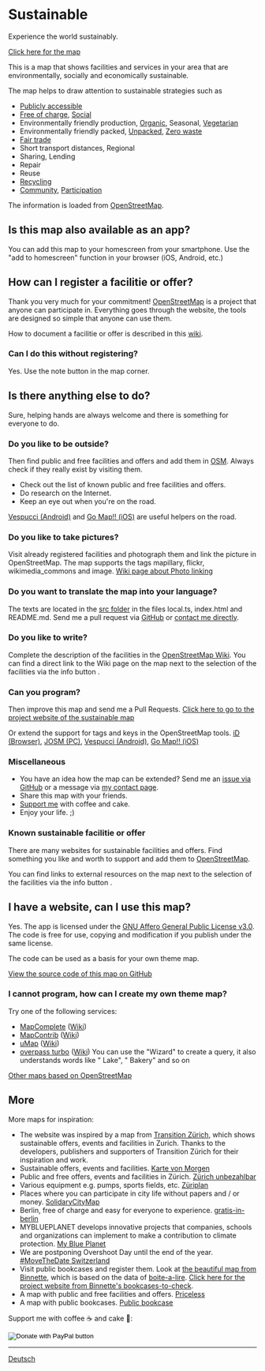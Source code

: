 # Sustainable

Experience the world sustainably.

[Click here for the map](https://sustainable.zottelig.ch)

This is a map that shows facilities and services in your area that are environmentally, socially and economically sustainable.

The map helps to draw attention to sustainable strategies such as

- <i class="fas fa-universal-access"></i> [Publicly accessible](https://wiki.openstreetmap.org/wiki/Key:access)
- <i class="fas fa-heart"></i> [Free of charge](https://wiki.openstreetmap.org/wiki/Key:fee), [Social](https://wiki.openstreetmap.org/wiki/Key:social_facility)
- Environmentally friendly production, <i class="fas fa-seedling"></i> [Organic](https://wiki.openstreetmap.org/wiki/Key:organic), Seasonal, <i class="fas fa-cheese"></i> <i class="fas fa-carrot"></i> [Vegetarian](https://wiki.openstreetmap.org/wiki/Key:diet)
- <i class="fas fa-hands"></i> Environmentally friendly packed, [Unpacked](https://wiki.openstreetmap.org/wiki/Key:bulk_purchase), [Zero waste](https://wiki.openstreetmap.org/wiki/Key:zero_waste)
- <i class="fas fa-handshake"></i> [Fair trade](https://wiki.openstreetmap.org/wiki/Key:fair_trade)
- <i class="fas fa-map-marker-alt"></i> Short transport distances, Regional
- <i class="fas fa-redo-alt"></i> Sharing, Lending
- <i class="fas fa-tools"></i> Repair
- <i class="fas fa-exchange-alt"></i> Reuse
- <i class="fas fa-recycle"></i> [Recycling](https://wiki.openstreetmap.org/wiki/Tag:amenity%3Drecycling)
- [Community](https://wiki.openstreetmap.org/wiki/Tag:amenity%3Dcommunity_centre), [Participation](https://wiki.openstreetmap.org/wiki/Key:operator:type)

The information is loaded from [OpenStreetMap](https://www.openstreetmap.org).

## Is this map also available as an app?

You can add this map to your homescreen from your smartphone. Use the "add to homescreen" function in your browser (iOS, Android, etc.)

## How can I register a facilitie or offer?

Thank you very much for your commitment! [OpenStreetMap](https://www.openstreetmap.org) is a project that anyone can participate in. Everything goes through the website, the tools are designed so simple that anyone can use them.

How to document a facilitie or offer is described in this [wiki](https://wiki.openstreetmap.org/).

### Can I do this without registering?

Yes. Use the <i class="fas fa-comment-alt"></i> note button in the map corner.

## Is there anything else to do?

Sure, helping hands are always welcome and there is something for everyone to do.

### Do you like to be outside?

Then find public and free facilities and offers and add them in [OSM](https://www.openstreetmap.org). Always check if they really exist by visiting them.

- Check out the list of known public and free facilities and offers.
- Do research on the Internet.
- Keep an eye out when you're on the road.

[Vespucci (Android)](https://wiki.openstreetmap.org/wiki/Vespucci) and [Go Map!! (iOS)](https://wiki.openstreetmap.org/wiki/Go_Map!!) are useful helpers on the road.

### Do you like to take pictures?

Visit already registered facilities and photograph them and link the picture in OpenStreetMap. The map supports the tags mapillary, flickr, wikimedia_commons and image. [Wiki page about Photo linking](https://wiki.openstreetmap.org/wiki/Photo_linking)

### Do you want to translate the map into your language?

The texts are located in the [src folder](https://github.com/ToastHawaii/sustainable-map/tree/master/src) in the files local.ts, index.html and README.md. Send me a pull request via [GitHub](https://github.com/ToastHawaii/sustainable-map) or [contact me directly](https://it.zottelig.ch/kontakt).

### Do you like to write?

Complete the description of the facilities in the [OpenStreetMap Wiki](https://wiki.openstreetmap.org/wiki/Map_Features). You can find a direct link to the Wiki page on the map next to the selection of the facilities via the info button <i class="fas fa-info-circle"></i>.

### Can you program?

Then improve this map and send me a Pull Requests. [Click here to go to the project website of the sustainable map](https://github.com/ToastHawaii/sustainable-map)

Or extend the support for tags and keys in the OpenStreetMap tools. [iD (Browser)](https://wiki.openstreetmap.org/wiki/ID), [JOSM (PC)](https://wiki.openstreetmap.org/wiki/JOSM), [Vespucci (Android)](https://wiki.openstreetmap.org/wiki/Vespucci), [Go Map!! (iOS)](https://wiki.openstreetmap.org/wiki/Go_Map!!)

### Miscellaneous

- You have an idea how the map can be extended? Send me an [issue via GitHub](https://github.com/ToastHawaii/sustainable-map/issues/new) or a message via [my contact page](https://it.zottelig.ch/kontakt).
- Share this map with your friends.
- [Support me](https://it.zottelig.ch/%C3%BCber-mich) with coffee and cake.
- Enjoy your life. ;)

### Known sustainable facilitie or offer

There are many websites for sustainable facilities and offers. Find something you like and worth to support and add them to [OpenStreetMap](https://www.openstreetmap.org).

You can find links to external resources on the map next to the selection of the facilities via the info button <i class="fas fa-info-circle"></i>.

## I have a website, can I use this map?

Yes. The app is licensed under the [GNU Affero General Public License v3.0](https://github.com/ToastHawaii/sustainable-map/blob/master/LICENSE). The code is free for use, copying and modification if you publish under the same license.

The code can be used as a basis for your own theme map.

[View the source code of this map on GitHub](https://github.com/ToastHawaii/sustainable-map)

### I cannot program, how can I create my own theme map?

Try one of the following services:

- [MapComplete](https://pietervdvn.github.io/MapComplete/index.html) ([Wiki](https://wiki.openstreetmap.org/wiki/MapComplete))
- [MapContrib](https://www.mapcontrib.xyz/) ([Wiki](https://wiki.openstreetmap.org/wiki/MapContrib))
- [uMap](https://umap.openstreetmap.fr/en/) ([Wiki](https://wiki.openstreetmap.org/wiki/UMap))
- [overpass turbo](https://overpass-turbo.eu/) ([Wiki](https://wiki.openstreetmap.org/wiki/Overpass_turbo)) You can use the "Wizard" to create a query, it also understands words like " Lake", " Bakery" and so on

[Other maps based on OpenStreetMap](https://osm-apps.zottelig.ch/)

## More

More maps for inspiration:

- The website was inspired by a map from [Transition Zürich](http://www.transition-zuerich.ch/), which shows sustainable offers, events and facilities in Zurich. Thanks to the developers, publishers and supporters of Transition Zürich for their inspiration and work.
- Sustainable offers, events and facilities. [Karte von Morgen](https://kartevonmorgen.org/)
- Public and free offers, events and facilities in Zürich. [Zürich unbezahlbar](https://www.zuerichunbezahlbar.ch/map/)
- Various equipment e.g. pumps, sports fields, etc. [Züriplan](https://www.maps.stadt-zuerich.ch/zueriplan3/Stadtplan.aspx)
- Places where you can participate in city life without papers and / or money. [SolidaryCityMap](https://solidary.city/)
- Berlin, free of charge and easy for everyone to experience. [gratis-in-berlin](https://www.gratis-in-berlin.de/)
- MYBLUEPLANET develops innovative projects that companies, schools and organizations can implement to make a contribution to climate protection. [My Blue Planet](https://www.myblueplanet.ch/en/)
- We are postponing Overshoot Day until the end of the year. [#MoveTheDate Switzerland](https://www.movethedate.ch/map)
- Visit public bookcases and register them. Look at [the beautiful map from Binnette](https://umap.openstreetmap.fr/fr/map/osm-bookcases-and-boite-a-lire_362287#15/45.2010/5.7389), which is based on the data of [boite-a-lire](https://www.boite-a-lire.com/). [Click here for the project website from Binnette's bookcases-to-check](https://github.com/Binnette/bookcases-to-check).
- A map with public and free facilities and offers. [Priceless](https://priceless.zottelig.ch/)
- A map with public bookcases. [Public bookcase](https://book-exchange.zottelig.ch/)

Support me with coffee ☕ and cake 🍰:

<form action="https://www.paypal.com/cgi-bin/webscr" method="post" target="_top">
<input type="hidden" name="cmd" value="_s-xclick" />
<input type="hidden" name="hosted_button_id" value="JFWXTYPKBD2YA" />
<input type="image" src="https://www.paypalobjects.com/en_US/CH/i/btn/btn_donateCC_LG.gif" border="0" name="submit" title="PayPal - The safer, easier way to pay online!" alt="Donate with PayPal button" />
</form>

---

[Deutsch](/de/docs/)
